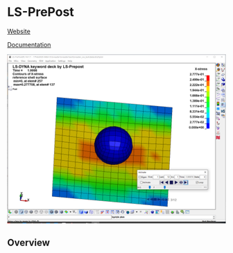 # LS-PrePost
[Website]()

[Documentation]()



<img src="pictures/p1.jpg?raw=true" alt="Alt text" style="zoom:50%;" />



## Overview

